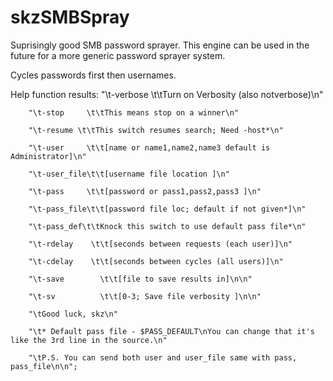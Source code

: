 # skzSMBSpray

Suprisingly good SMB password sprayer.  This engine can be used in the future for a more generic password sprayer system.

Cycles passwords first then usernames.  

Help function results:
		"\t-verbose  \t\tTurn on Verbosity (also notverbose)\n"

		"\t-stop     \t\tThis means stop on a winner\n"

		"\t-resume \t\tThis switch resumes search; Need -host*\n"

		"\t-user     \t\t[name or name1,name2,name3 default is Administrator]\n"

		"\t-user_file\t\t[username file location ]\n"

		"\t-pass     \t\t[password or pass1,pass2,pass3 ]\n"

		"\t-pass_file\t\t[password file loc; default if not given*]\n"

		"\t-pass_def\t\tKnock this switch to use default pass file*\n"

		"\t-rdelay    \t\t[seconds between requests (each user)]\n"

		"\t-cdelay    \t\t[seconds between cycles (all users)]\n"

		"\t-save    	\t\t[file to save results in]\n\n"

		"\t-sv    	    \t\t[0-3; Save file verbosity ]\n\n"

		"\tGood luck, skz\n"

		"\t* Default pass file - $PASS_DEFAULT\nYou can change that it's like the 3rd line in the source.\n"

		"\tP.S. You can send both user and user_file same with pass, pass_file\n\n";
